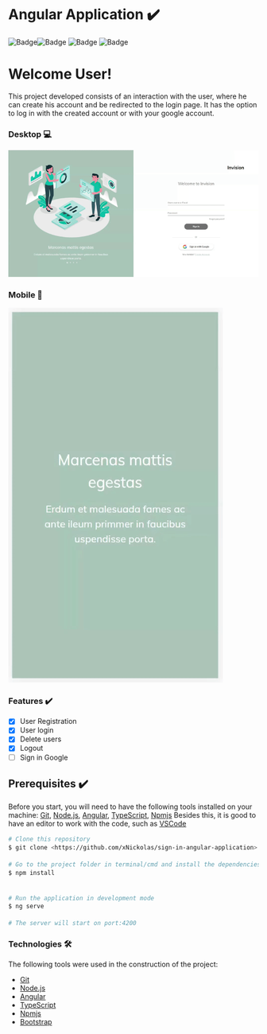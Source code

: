 # Angular Application :heavy_check_mark:
![Badge](https://img.shields.io/badge/npm-v6.14.11-lightgrey)![Badge](https://img.shields.io/badge/node.js-v14.15.5-lightgrey)
![Badge](https://img.shields.io/badge/angular-v11-lightgrey) ![Badge](https://img.shields.io/badge/typescript-v4.2-lightgrey)

# Welcome User!  

This project developed consists of an interaction with the user, where he can create his account and be redirected to the login page. It has the option to log in with the created account or with your google account.

### Desktop :computer:
![Alt Text](https://github.com/xNickolas/sign-in-angular-application/blob/master/src/assets/desktop.gif)

### Mobile  :iphone:
![Alt Text](https://github.com/xNickolas/sign-in-angular-application/blob/master/src/assets/mobile.gif)

### Features :heavy_check_mark:

- [x] User Registration
- [x] User login
- [x] Delete users
- [x] Logout
- [ ] Sign in Google

## Prerequisites :heavy_check_mark:

Before you start, you will need to have the following tools installed on your machine:
[Git](https://git-scm.com), [Node.js](https://nodejs.org/en/), [Angular](https://angular.io/), [TypeScript](https://www.typescriptlang.org/), [Npmjs](https://www.npmjs.com/)
Besides this, it is good to have an editor to work with the code, such as [VSCode](https://code.visualstudio.com/)

```bash
# Clone this repository
$ git clone <https://github.com/xNickolas/sign-in-angular-application>

# Go to the project folder in terminal/cmd and install the dependencies
$ npm install 


# Run the application in development mode
$ ng serve

# The server will start on port:4200
```

### Technologies 🛠

The following tools were used in the construction of the project:

- [Git](https://git-scm.com)
- [Node.js](https://nodejs.org/en/)
- [Angular](https://angular.io/)
- [TypeScript](https://www.typescriptlang.org/)
- [Npmjs](https://www.npmjs.com/)
- [Bootstrap](https://getbootstrap.com/)
